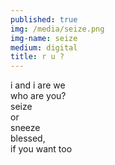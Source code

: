 ```yaml
---
published: true
img: /media/seize.png
img-name: seize
medium: digital 
title: r u ?
---
```

  
  
i and i are we    
who are you?    
seize    
or    
sneeze    
blessed,    
if you want too    
